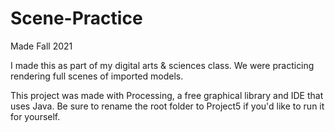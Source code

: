 # Scene-Practice
Made Fall 2021

I made this as part of my digital arts & sciences class. 
We were practicing rendering full scenes of imported models.

This project was made with Processing, a free graphical library and IDE that uses Java. Be sure to rename the root folder to Project5 if you'd like to run it for yourself.
